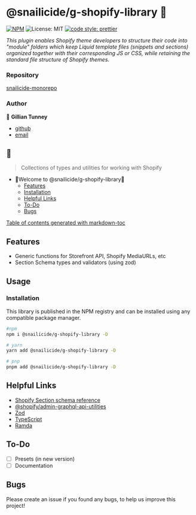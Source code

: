 # @snailicide/g-shopify-library 🐌

[![NPM](https://img.shields.io/npm/v/@snailicide/g-shopify-library)](http://www.npmjs.com/package/@snailicide/g-shopify-library)
![License: MIT](https://img.shields.io/npm/l/@snailicide/g-shopify-library)
[![code style: prettier](https://img.shields.io/badge/code_style-prettier-ff69b4.svg?style=flat-square)](https://github.com/prettier/prettier)

_This plugin enables Shopify theme developers to structure their code into
"module" folders which keep Liquid template files (snippets and sections)
organized together with their corresponding JS or CSS, while retaining the
standard file structure of Shopify themes._

### Repository

[snailicide-monorepo](https://github.com/gbtunney/snailicide-monorepo.git)

### Author

👤 **Gillian Tunney**

- [github](https://github.com/gbtunney)
- [email](mailto:gbtunney@mac.com)

## 🐌

> Collections of types and utilities for working with Shopify

- 🐌Welcome to @snailicide/g-shopify-library🐌
  - [Features](#features)
  - [Installation](#installation)
  - [Helpful Links](#helpful-links)
  - [To-Do](#to-do)
  - [Bugs](#bugs)

[Table of contents generated with markdown-toc](http://ecotrust-canada.github.io/markdown-toc)

## Features

- Generic functions for Storefront API, Shopify MediaURLs, etc
- Section Schema types and validators (using zod)

## Usage

### Installation

This library is published in the NPM registry and can be installed using any
compatible package manager.

```bash
#npm
npm i @snailicide/g-shopify-library -D

# yarn
yarn add @snailicide/g-shopify-library -D

# pnp
pnpm add @snailicide/g-shopify-library -D
```

## Helpful Links

- [Shopify Section schema reference](https://shopify.dev/themes/architecture/sections/section-schema)
- [@shopify/admin-graphql-api-utilities](https://www.npmjs.com/package/@shopify/admin-graphql-api-utilities)
- [Zod](https://zod.dev/)
- [TypeScript](https://www.typescriptlang.org)
- [Ramda](https://ramdajs.com/docs)

## To-Do

- [ ] Presets (in new version)
- [ ] Documentation

## Bugs

Please create an issue if you found any bugs, to help us improve this project!
